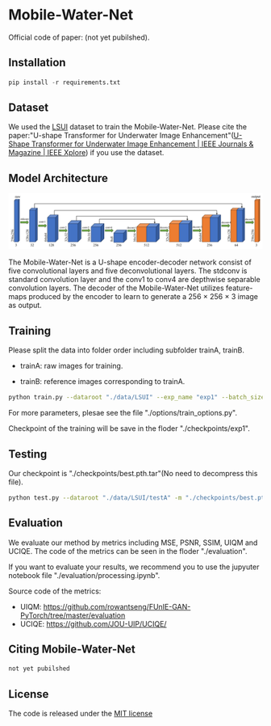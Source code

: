# Mobile-Water-Net

Official code of paper: (not yet pubilshed).



## Installation

```python
pip install -r requirements.txt
```



## Dataset



We used the [LSUI](https://lintaopeng.github.io/_pages/UIE%20Project%20Page.html) dataset to train the Mobile-Water-Net.  Please cite the paper:"U-shape Transformer for Underwater Image Enhancement"([U-Shape Transformer for Underwater Image Enhancement | IEEE Journals &amp; Magazine | IEEE Xplore](https://ieeexplore.ieee.org/abstract/document/10129222)) if you use the dataset.





## Model Architecture

![](./mdimages/Fig2.jpg)



The Mobile-Water-Net is a U-shape encoder-decoder network consist of five convolutional layers and five deconvolutional layers.  The stdconv is standard convolution layer and the conv1 to conv4 are depthwise separable convolution layers. The decoder of the Mobile-Water-Net utilizes feature-maps produced by the encoder to learn to generate a 256 $\times$ 256 $\times$ 3 image as output.



## Training



Please split the data into folder order including subfolder trainA, trainB.

* trainA: raw images for training.

* trainB: reference images corresponding to trainA.
  
  

```bash
python train.py --dataroot "./data/LSUI" --exp_name "exp1" --batch_size 24
```

For more parameters, plesae see the file "./options/train_options.py".



Checkpoint of the training will be save in the floder "./checkpoints/exp1".





## Testing

Our checkpoint is "./checkpoints/best.pth.tar"(No need to decompress this file).



```bash
python test.py --dataroot "./data/LSUI/testA" -m "./checkpoints/best.pth.tar" --save_path "./result/test_exp"
```



## Evaluation 
We evaluate our method by metrics including MSE, PSNR, SSIM, UIQM and UCIQE. The code of the metrics can be seen in the floder "./evaluation".

If you want to evaluate your results, we recommend you to use the jupyuter notebook file "./evaluation/processing.ipynb".

Source code of the metrics:
- UIQM: https://github.com/rowantseng/FUnIE-GAN-PyTorch/tree/master/evaluation
- UCIQE: https://github.com/JOU-UIP/UCIQE/

## Citing Mobile-Water-Net



```tex
not yet pubilshed
```

## License

The code is released under the [MIT license](./LICENSE)


